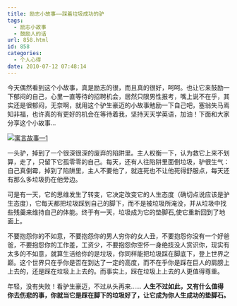 ```yaml
---
title: 励志小故事——踩着垃圾成功的驴
tags:
  - 励志小故事
  - 鼓励人的话
url: 858.html
id: 858
categories:
  - 个人心得
date: 2010-07-12 07:48:14
---
```


今天偶然看到这个小故事，真是励志的很，而且真的很好，呵呵。也让它来鼓励一下郁闷的自己，心里一直等待的招聘机会，居然只限男性报考，嘴上说不在乎，其实还是很郁闷，无奈啊，就用这个驴生豪迈的小故事勉励一下自己吧，塞翁失马焉知非福，也许真的有更好的机会在等待着我，坚持天天学英语，加油！下面和大家分享这个小故事...  
  
[![](https://res.cloudinary.com/lhybaobei/image/upload/v1563853385/%E5%AF%93%E8%A8%80%E6%95%85%E4%BA%8B_1_itkdb2.jpg "寓言故事—1")](https://res.cloudinary.com/lhybaobei/image/upload/v1563853385/%E5%AF%93%E8%A8%80%E6%95%85%E4%BA%8B_1_itkdb2.jpg)  
  
一头驴，掉到了一个很深很深的废弃的陷阱里。主人权衡一下，认为救它上来不划算，走了，只留下它孤零零的自己。每天，还有人往陷阱里面倒垃圾，驴很生气：自己真倒霉，掉到了陷阱里，主人不要他了，就连死也不让他死得舒服点，每天还有那么多垃圾扔在他旁边。  
  
可是有一天，它的思维发生了转变，它决定改变它的人生态度（确切点说应该是驴生态度），它每天都把垃圾踩到自己的脚下，而不是被垃圾所淹没，并从垃圾中找些残羹来维持自己的体能。终于有一天，垃圾成为它的垫脚石,使它重新回到了地面上。  
  
不要抱怨你的不如意，不要抱怨你的男人穷你的女人丑，不要抱怨你没有一个好爸爸，不要抱怨你的工作差，工资少，不要抱怨你空怀一身绝技没人赏识你，现实有太多的不如意，就算生活给你的是垃圾，你同样能把垃圾踩在脚底下，登上世界之巅。这个世界只在乎你是否在到达了一定的高度，而不在乎你是踩在巨人的肩膀上上去的，还是踩在垃圾上上去的。而事实上，踩在垃圾上上去的人更值得尊重。  
  
年轻，没有失败！看驴生豪迈，不过从头再来...... **人生不过如此，又有什么值得你去伤悲的事，你就当它是踩在脚下的垃圾好了，让它成为你人生成功的垫脚石。**